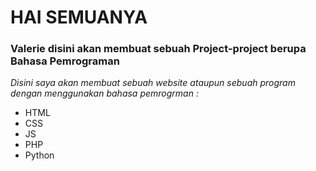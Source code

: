 # HAI SEMUANYA
### Valerie disini akan membuat sebuah Project-project berupa Bahasa Pemrograman

_Disini saya akan membuat sebuah website ataupun sebuah program dengan menggunakan bahasa pemrogrman :_
- HTML
- CSS
- JS
- PHP
- Python
